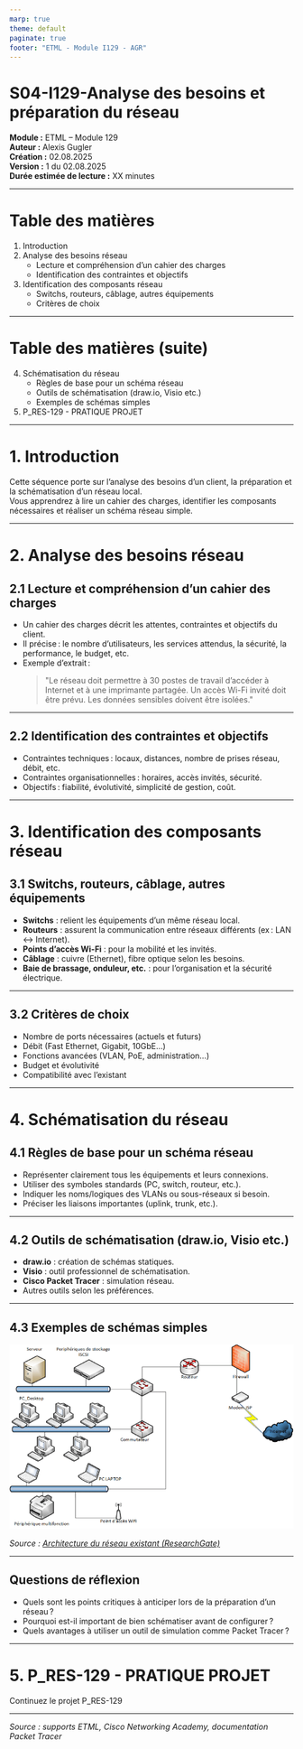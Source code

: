 ```yaml
---
marp: true
theme: default
paginate: true
footer: "ETML - Module I129 - AGR"
---
```


# S04-I129-Analyse des besoins et préparation du réseau

**Module :** ETML – Module 129  
**Auteur :** Alexis Gugler  
**Création :** 02.08.2025  
**Version :** 1 du 02.08.2025  
**Durée estimée de lecture :** XX minutes

---

# Table des matières

1. Introduction
2. Analyse des besoins réseau
   - Lecture et compréhension d’un cahier des charges
   - Identification des contraintes et objectifs
3. Identification des composants réseau
   - Switchs, routeurs, câblage, autres équipements
   - Critères de choix

---

# Table des matières (suite)

4. Schématisation du réseau
   - Règles de base pour un schéma réseau
   - Outils de schématisation (draw.io, Visio etc.)
   - Exemples de schémas simples
5. P_RES-129 - PRATIQUE PROJET

---

# 1. Introduction

Cette séquence porte sur l’analyse des besoins d’un client, la préparation et la schématisation d’un réseau local.  
Vous apprendrez à lire un cahier des charges, identifier les composants nécessaires et réaliser un schéma réseau simple.

---

# 2. Analyse des besoins réseau

## 2.1 Lecture et compréhension d’un cahier des charges

- Un cahier des charges décrit les attentes, contraintes et objectifs du client.
- Il précise : le nombre d’utilisateurs, les services attendus, la sécurité, la performance, le budget, etc.
- Exemple d’extrait :
  > "Le réseau doit permettre à 30 postes de travail d’accéder à Internet et à une imprimante partagée. Un accès Wi-Fi invité doit être prévu. Les données sensibles doivent être isolées."

---

## 2.2 Identification des contraintes et objectifs

- Contraintes techniques : locaux, distances, nombre de prises réseau, débit, etc.
- Contraintes organisationnelles : horaires, accès invités, sécurité.
- Objectifs : fiabilité, évolutivité, simplicité de gestion, coût.

---

# 3. Identification des composants réseau

## 3.1 Switchs, routeurs, câblage, autres équipements

- **Switchs** : relient les équipements d’un même réseau local.
- **Routeurs** : assurent la communication entre réseaux différents (ex : LAN ↔ Internet).
- **Points d’accès Wi-Fi** : pour la mobilité et les invités.
- **Câblage** : cuivre (Ethernet), fibre optique selon les besoins.
- **Baie de brassage, onduleur, etc.** : pour l’organisation et la sécurité électrique.

---

## 3.2 Critères de choix

- Nombre de ports nécessaires (actuels et futurs)
- Débit (Fast Ethernet, Gigabit, 10GbE…)
- Fonctions avancées (VLAN, PoE, administration…)
- Budget et évolutivité
- Compatibilité avec l’existant

---

# 4. Schématisation du réseau

## 4.1 Règles de base pour un schéma réseau

- Représenter clairement tous les équipements et leurs connexions.
- Utiliser des symboles standards (PC, switch, routeur, etc.).
- Indiquer les noms/logiques des VLANs ou sous-réseaux si besoin.
- Préciser les liaisons importantes (uplink, trunk, etc.).

---

## 4.2 Outils de schématisation (draw.io, Visio etc.)

- **draw.io** : création de schémas statiques.
- **Visio** : outil professionnel de schématisation.
- **Cisco Packet Tracer** : simulation réseau.
- Autres outils selon les préférences.

---

## 4.3 Exemples de schémas simples


![height:500px](./img/04_Architecture-du-reseau-existant-13-Explication-technique-du-reseau-Larchitecture-du.png)

*Source : [Architecture du réseau existant (ResearchGate)](https://www.researchgate.net/figure/Architecture-du-reseau-existant-13-Explication-technique-du-reseau-Larchitecture-du_fig1_351123585)*

---

## Questions de réflexion

- Quels sont les points critiques à anticiper lors de la préparation d’un réseau ?
- Pourquoi est-il important de bien schématiser avant de configurer ?
- Quels avantages à utiliser un outil de simulation comme Packet Tracer ?

---

# 5. P_RES-129 - PRATIQUE PROJET

Continuez  le projet P_RES-129


---

*Source : supports ETML, Cisco Networking Academy, documentation Packet Tracer*
